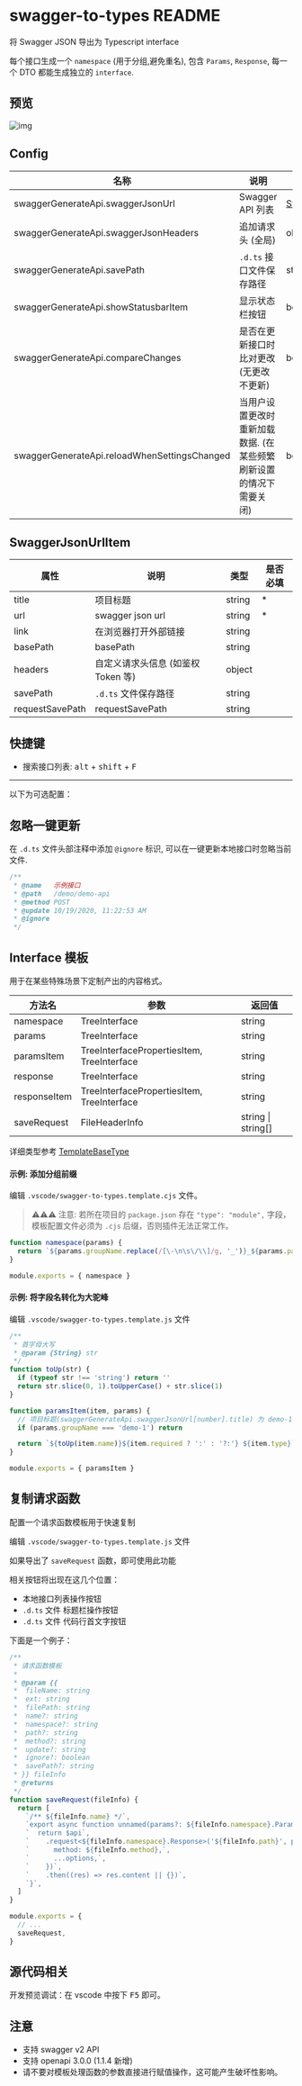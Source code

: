 # swagger-to-types README

将 Swagger JSON 导出为 Typescript interface

每个接口生成一个 `namespace` (用于分组,避免重名), 包含 `Params`, `Response`, 每一个 DTO 都能生成独立的 `interface`.

## 预览

![img](./assets/images/preview.png)

## Config

| 名称                                         | 说明                                                               | 类型                                        | 默认                       |
| -------------------------------------------- | ------------------------------------------------------------------ | ------------------------------------------- | -------------------------- |
| swaggerGenerateApi.swaggerJsonUrl            | Swagger API 列表                                                   | [SwaggerJsonUrlItem](#SwaggerJsonUrlItem)[] | []                         |
| swaggerGenerateApi.swaggerJsonHeaders        | 追加请求头 (全局)                                                  | object                                      | {}                         |
| swaggerGenerateApi.savePath                  | `.d.ts` 接口文件保存路径                                           | string                                      | 'types/swagger-interfaces' |
| swaggerGenerateApi.showStatusbarItem         | 显示状态栏按钮                                                     | boolean                                     | `true`                     |
| swaggerGenerateApi.compareChanges            | 是否在更新接口时比对更改 (无更改不更新)                            | boolean                                     | `true`                     |
| swaggerGenerateApi.reloadWhenSettingsChanged | 当用户设置更改时重新加载数据. (在某些频繁刷新设置的情况下需要关闭) | boolean                                     | `true`                     |

## SwaggerJsonUrlItem

| 属性            | 说明                               | 类型   | 是否必填 |
| --------------- | ---------------------------------- | ------ | -------- |
| title           | 项目标题                           | string | \*       |
| url             | swagger json url                   | string | \*       |
| link            | 在浏览器打开外部链接               | string |          |
| basePath        | basePath                           | string |          |
| headers         | 自定义请求头信息 (如鉴权 Token 等) | object |          |
| savePath        | `.d.ts` 文件保存路径               | string |          |
| requestSavePath | requestSavePath                    | string |          |

## 快捷键

- 搜索接口列表: <kbd>alt</kbd> + <kbd>shift</kbd> + <kbd>F</kbd>

---

以下为可选配置：

## 忽略一键更新

在 `.d.ts` 文件头部注释中添加 `@ignore` 标识, 可以在一键更新本地接口时忽略当前文件.

```ts
/**
 * @name   示例接口
 * @path   /demo/demo-api
 * @method POST
 * @update 10/19/2020, 11:22:53 AM
 * @ignore
 */
```

## Interface 模板

用于在某些特殊场景下定制产出的内容格式。

| 方法名       | 参数                                       | 返回值             |
| ------------ | ------------------------------------------ | ------------------ |
| namespace    | TreeInterface                              | string             |
| params       | TreeInterface                              | string             |
| paramsItem   | TreeInterfacePropertiesItem, TreeInterface | string             |
| response     | TreeInterface                              | string             |
| responseItem | TreeInterfacePropertiesItem, TreeInterface | string             |
| saveRequest  | FileHeaderInfo                             | string \| string[] |

详细类型参考 [TemplateBaseType](src/tools/get-templates.ts#L11)

#### 示例: 添加分组前缀

编辑 `.vscode/swagger-to-types.template.cjs` 文件。

> ⚠️⚠️⚠️ 注意: 若所在项目的 `package.json` 存在 `"type": "module",` 字段，模板配置文件必须为 `.cjs` 后缀，否则插件无法正常工作。

```js
function namespace(params) {
  return `${params.groupName.replace(/[\-\n\s\/\\]/g, '_')}_${params.pathName}`
}

module.exports = { namespace }
```

#### 示例: 将字段名转化为大驼峰

编辑 `.vscode/swagger-to-types.template.js` 文件

```js
/**
 * 首字母大写
 * @param {String} str
 */
function toUp(str) {
  if (typeof str !== 'string') return ''
  return str.slice(0, 1).toUpperCase() + str.slice(1)
}

function paramsItem(item, params) {
  // 项目标题(swaggerGenerateApi.swaggerJsonUrl[number].title) 为 demo-1 时忽略定制方案
  if (params.groupName === 'demo-1') return

  return `${toUp(item.name)}${item.required ? ':' : '?:'} ${item.type}`
}

module.exports = { paramsItem }
```

## 复制请求函数

配置一个请求函数模板用于快速复制

编辑 `.vscode/swagger-to-types.template.js` 文件

如果导出了 `saveRequest` 函数，即可使用此功能

相关按钮将出现在这几个位置：

- 本地接口列表操作按钮
- `.d.ts` 文件 标题栏操作按钮
- `.d.ts` 文件 代码行首文字按钮

下面是一个例子：

```js
/**
 * 请求函数模板
 *
 * @param {{
 *  fileName: string
 *  ext: string
 *  filePath: string
 *  name?: string
 *  namespace?: string
 *  path?: string
 *  method?: string
 *  update?: string
 *  ignore?: boolean
 *  savePath?: string
 * }} fileInfo
 * @returns
 */
function saveRequest(fileInfo) {
  return [
    `/** ${fileInfo.name} */`,
    `export async function unnamed(params?: ${fileInfo.namespace}.Params, options?: RequestOptions) {`,
    `  return $api`,
    `    .request<${fileInfo.namespace}.Response>('${fileInfo.path}', params, {`,
    `      method: ${fileInfo.method},`,
    `      ...options,`,
    `    })`,
    `    .then((res) => res.content || {})`,
    `}`,
  ]
}

module.exports = {
  // ...
  saveRequest,
}
```

## 源代码相关

开发预览调试：在 vscode 中按下 <kbd>F5</kbd> 即可。

## 注意

- 支持 swagger v2 API
- 支持 openapi 3.0.0 (1.1.4 新增)
- 请不要对模板处理函数的参数直接进行赋值操作，这可能产生破坏性影响。
